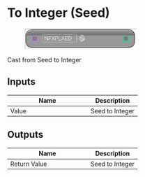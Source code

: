 # To Integer (Seed)

<div align="left" data-full-width="false">

<figure><img src="../../../../.gitbook/assets/To_Integer_(Seed).png" alt=""><figcaption></figcaption></figure>

</div>

Cast from Seed to Integer

## Inputs

<table><thead><tr><th width="170">Name</th><th>Description</th></tr></thead><tbody><tr><td>Value</td><td>Seed to Integer</td></tr></tbody></table>

## Outputs

<table><thead><tr><th width="170">Name</th><th>Description</th></tr></thead><tbody><tr><td>Return Value</td><td>Seed to Integer</td></tr></tbody></table>
